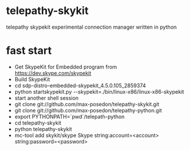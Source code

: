 telepathy-skykit
================

telepathy skypekit experimental connection manager written in python

fast start
==========

* Get SkypeKit for Embedded program from https://dev.skype.com/skypekit
* Build SkypeKit
* cd sdp-distro-embedded-skypekit_4.5.0.105_2859374
* python startskypekit.py --skypekit=./bin/linux-x86/linux-x86-skypekit
* start another shell session
* git clone git://github.com/max-posedon/telepathy-skykit.git
* git clone git://github.com/max-posedon/telepathy-python.git
* export PYTHONPATH=\`pwd\`/telepath-python
* cd telepathy-skykit
* python telepathy-skykit
* mc-tool add skykit/skype Skype string:account=\<account\> string:password=\<password>


